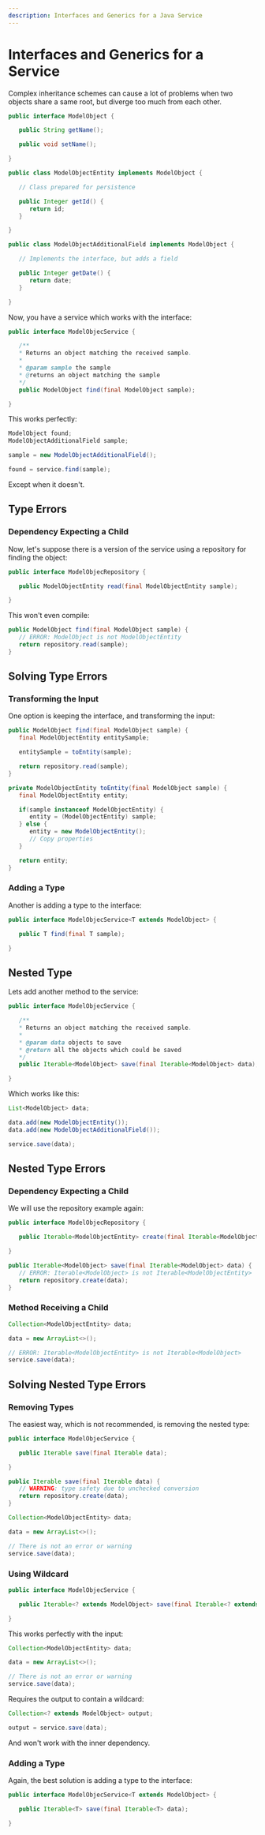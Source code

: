 ```yaml
---
description: Interfaces and Generics for a Java Service
---
```


# Interfaces and Generics for a Service

Complex inheritance schemes can cause a lot of problems when two objects share a same root, but diverge too much from each other.

```java
public interface ModelObject {

   public String getName();

   public void setName();

}

public class ModelObjectEntity implements ModelObject {

   // Class prepared for persistence

   public Integer getId() {
      return id;
   }

}

public class ModelObjectAdditionalField implements ModelObject {

   // Implements the interface, but adds a field

   public Integer getDate() {
      return date;
   }

}
```

Now, you have a service which works with the interface:

```java
public interface ModelObjecService {

   /**
   * Returns an object matching the received sample.
   *
   * @param sample the sample
   * @returns an object matching the sample
   */
   public ModelObject find(final ModelObject sample);

}
```

This works perfectly:

```java
ModelObject found;
ModelObjectAdditionalField sample;

sample = new ModelObjectAdditionalField();

found = service.find(sample);
```

Except when it doesn't.

## Type Errors

### Dependency Expecting a Child

Now, let's suppose there is a version of the service using a repository for finding the object:

```java
public interface ModelObjecRepository {

   public ModelObjectEntity read(final ModelObjectEntity sample);

}
```

This won't even compile:

```java
public ModelObject find(final ModelObject sample) {
   // ERROR: ModelObject is not ModelObjectEntity
   return repository.read(sample);
}
```

## Solving Type Errors

### Transforming the Input

One option is keeping the interface, and transforming the input:

```java
public ModelObject find(final ModelObject sample) {
   final ModelObjectEntity entitySample;

   entitySample = toEntity(sample);

   return repository.read(sample);
}

private ModelObjectEntity toEntity(final ModelObject sample) {
   final ModelObjectEntity entity;

   if(sample instanceof ModelObjectEntity) {
      entity = (ModelObjectEntity) sample;
   } else {
      entity = new ModelObjectEntity();
      // Copy properties
   }

   return entity;
}
```

### Adding a Type

Another is adding a type to the interface:

```java
public interface ModelObjecService<T extends ModelObject> {

   public T find(final T sample);

}
```

## Nested Type

Lets add another method to the service:

```java
public interface ModelObjecService {

   /**
   * Returns an object matching the received sample.
   *
   * @param data objects to save
   * @return all the objects which could be saved
   */
   public Iterable<ModelObject> save(final Iterable<ModelObject> data);

}
```

Which works like this:

```java
List<ModelObject> data;

data.add(new ModelObjectEntity());
data.add(new ModelObjectAdditionalField());

service.save(data);
```

## Nested Type Errors

### Dependency Expecting a Child

We will use the repository example again:

```java
public interface ModelObjecRepository {

   public Iterable<ModelObjectEntity> create(final Iterable<ModelObjectEntity> sample);

}
```

```java
public Iterable<ModelObject> save(final Iterable<ModelObject> data) {
   // ERROR: Iterable<ModelObject> is not Iterable<ModelObjectEntity>
   return repository.create(data);
}
```

### Method Receiving a Child

```java
Collection<ModelObjectEntity> data;

data = new ArrayList<>();

// ERROR: Iterable<ModelObjectEntity> is not Iterable<ModelObject>
service.save(data);
```

## Solving Nested Type Errors

### Removing Types

The easiest way, which is not recommended, is removing the nested type:

```java
public interface ModelObjecService {

   public Iterable save(final Iterable data);

}
```

```java
public Iterable save(final Iterable data) {
   // WARNING: type safety due to unchecked conversion
   return repository.create(data);
}
```

```java
Collection<ModelObjectEntity> data;

data = new ArrayList<>();

// There is not an error or warning
service.save(data);
```

### Using Wildcard

```java
public interface ModelObjecService {

   public Iterable<? extends ModelObject> save(final Iterable<? extends ModelObject> data);

}
```

This works perfectly with the input:

```java
Collection<ModelObjectEntity> data;

data = new ArrayList<>();

// There is not an error or warning
service.save(data);
```

Requires the output to contain a wildcard:

```java
Collection<? extends ModelObject> output;

output = service.save(data);
```

And won't work with the inner dependency.

### Adding a Type

Again, the best solution is adding a type to the interface:

```java
public interface ModelObjecService<T extends ModelObject> {

   public Iterable<T> save(final Iterable<T> data);

}
```



